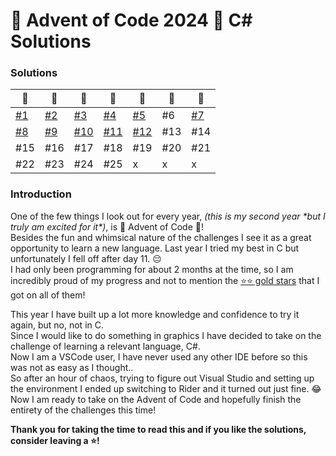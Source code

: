 # 🎄 Advent of Code 2024 🎄 C# Solutions
### Solutions
| 🎄                                                                   | 🎄                                                                   | 🎄                                                                     | 🎄                                                                     | 🎄                                                                     | 🎄  | 🎄                                                                   |
|----------------------------------------------------------------------|----------------------------------------------------------------------|------------------------------------------------------------------------|------------------------------------------------------------------------|------------------------------------------------------------------------|-----|----------------------------------------------------------------------|
| [#1](https://github.com/lyaneii/AoC2024/blob/master/day1/Program.cs) | [#2](https://github.com/lyaneii/AoC2024/blob/master/day2/Program.cs) | [#3](https://github.com/lyaneii/AoC2024/blob/master/day3/Program.cs)   | [#4](https://github.com/lyaneii/AoC2024/blob/master/day4/Program.cs)   | [#5](https://github.com/lyaneii/AoC2024/blob/master/day5/Program.cs)   | #6  | [#7](https://github.com/lyaneii/AoC2024/blob/master/day7/Program.cs) |
| [#8](https://github.com/lyaneii/AoC2024/blob/master/day8/Program.cs) | [#9](https://github.com/lyaneii/AoC2024/blob/master/day9/Program.cs) | [#10](https://github.com/lyaneii/AoC2024/blob/master/day10/Program.cs) | [#11](https://github.com/lyaneii/AoC2024/blob/master/day11/Program.cs) | [#12](https://github.com/lyaneii/AoC2024/blob/master/day12/Program.cs) | #13 | #14                                                                  |
| #15                                                                  | #16                                                                  | #17                                                                    | #18                                                                    | #19                                                                    | #20 | #21                                                                  |
| #22                                                                  | #23                                                                  | #24                                                                    | #25                                                                    | x                                                                      | x   | x                                                                    |

### Introduction
One of the few things I look out for every year, _(this is my second year \*but I truly am excited for it\*)_, is 🎄 Advent of Code 🎄!\
Besides the fun and whimsical nature of the challenges I see it as a great opportunity to learn a new language.
Last year I tried my best in C but unfortunately I fell off after day 11. 😔\
I had only been programming for about 2 months at the time, so I am incredibly proud of my progress and not to mention the [⭐⭐ gold stars](https://cdn.discordapp.com/attachments/766670621869735958/1312889512791249006/image.png?ex=674e2324&is=674cd1a4&hm=2389554d4817a7d0d24c657f5455201a84cc467c2fc9b2b4e76b28ae26baba07&) that I got on all of them!

This year I have built up a lot more knowledge and confidence to try it again, but no, not in C.\
Since I would like to do something in graphics I have decided to take on the challenge of learning a relevant language, C#.\
Now I am a VSCode user, I have never used any other IDE before so this was not as easy as I thought..\
So after an hour of chaos, trying to figure out Visual Studio and setting up the environment I ended up switching to Rider and it turned out just fine. 😂\
Now I am ready to take on the Advent of Code and hopefully finish the entirety of the challenges this time!

**Thank you for taking the time to read this and if you like the solutions, consider leaving a ⭐!**
